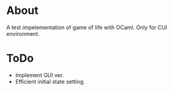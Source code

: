 # About
A test impelementation of game of life with OCaml. Only for CUI environment.

# ToDo
- Implement GUI ver.
- Efficient initial state setting.
